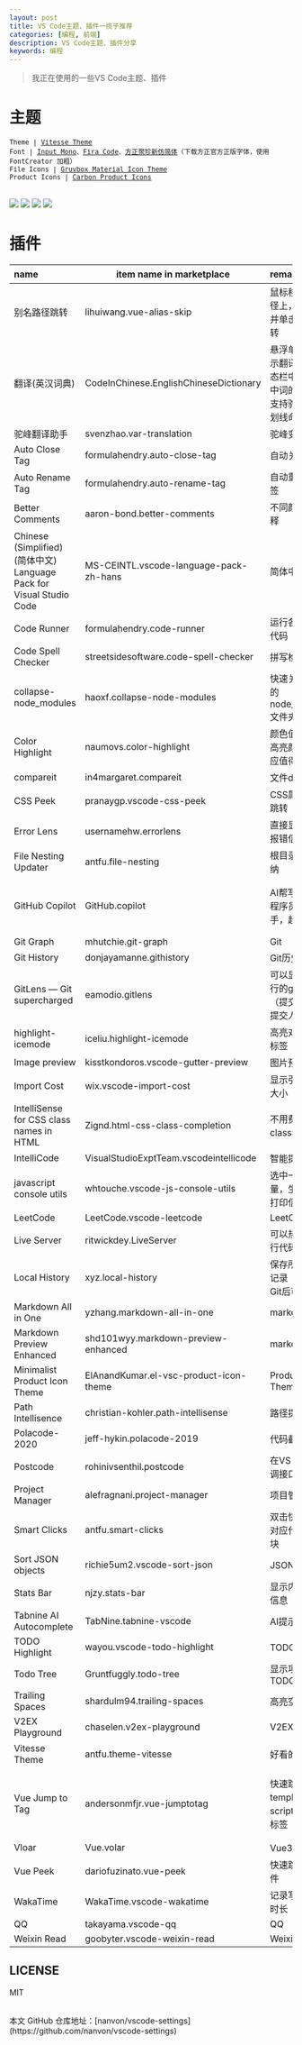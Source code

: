 ```yaml
---
layout: post
title: VS Code主题、插件一揽子推荐
categories: [编程, 前端]
description: VS Code主题、插件分享
keywords: 编程
---
```


> 我正在使用的一些VS Code主题、插件

# 主题

<sub><samp>Theme | <a href="https://github.com/antfu/vscode-theme-vitesse">Vitesse Theme</a><br>
Font | <a href="http://input.fontbureau.com/">Input Mono</a>、<a href="https://github.com/tonsky/FiraCode">Fira Code</a>、<a href="https://www.foundertype.com/index.php/FontInfo/index/id/311">方正聚珍新仿简体</a>（下载方正官方正版字体，使用 FontCreator 加粗）<br>
File Icons | <a href="https://marketplace.visualstudio.com/items?itemName=JonathanHarty.gruvbox-material-icon-theme">Gruvbox Material Icon Theme<br>
</a>Product Icons | <a href="https://marketplace.visualstudio.com/items?itemName=antfu.icons-carbon">Carbon Product Icons</a></samp></sub>


<br>
<img src="https://img.nanvon.cn/2022-0328-09:58:19:691.png">
<img src="https://img.nanvon.cn/2022-0328-09:54:16:186.png">
<img src="https://img.nanvon.cn/2022-0328-09:59:15:746.png">
<img src="https://img.nanvon.cn/2022-0328-09:57:49:776.png">
<br>

# 插件

| name | item name in marketplace | remark | 个性化配置 |
| :-- | ----------- | :-- | --- |
| 别名路径跳转 | lihuiwang.vue-alias-skip | 鼠标移动到路径上，按住Ctrl并单击就会跳转 |  |
| 翻译(英汉词典) | CodeInChinese.EnglishChineseDictionary | 悬浮单词上显示翻译、在状态栏中显示选中词的释义，支持驼峰和下划线命名查询 |  |
| 驼峰翻译助手 | svenzhao.var-translation | 驼峰变量翻译 | 快捷键：Shift+Alt+T |
| Auto Close Tag | formulahendry.auto-close-tag | 自动关闭标签 |  |
| Auto Rename Tag | formulahendry.auto-rename-tag | 自动重命名标签 |  |
| Better Comments | aaron-bond.better-comments | 不同颜色的注释 | |
| Chinese (Simplified) (简体中文) Language Pack for Visual Studio Code | MS-CEINTL.vscode-language-pack-zh-hans | 简体中文 | |
| Code Runner | formulahendry.code-runner | 运行各种语言代码 |  |
| Code Spell Checker | streetsidesoftware.code-spell-checker  | 拼写检查 |  |
| collapse-node_modules | haoxf.collapse-node-modules | 快速关闭长长的node_modules文件夹 |  |
| Color Highlight | naumovs.color-highlight | 颜色值高亮，高亮颜色是对应值得颜色 |  |
| compareit | in4margaret.compareit | 文件diff | |
| CSS Peek | pranaygp.vscode-css-peek | CSS属性快速跳转 |  |
| Error Lens | usernamehw.errorlens | 直接显示每行报错信息 |  |
| File Nesting Updater | antfu.file-nesting | 根目录文件收纳 |  |
| GitHub Copilot | GitHub.copilot | AI帮写代码，程序员的好帮手，超好用 | 修改快捷键，搜索editor.action.inlineSuggest.commit，将Tab修改为Tab+1，以免Tab键冲突 [点击加入体验](https://copilot.github.com/) |
| Git Graph | mhutchie.git-graph | Git |  |
| Git History | donjayamanne.githistory | Git历史 |  |
| GitLens — Git supercharged | eamodio.gitlens | 可以显示每一行的git信息（提交信息、提交人、时间） |  |
| highlight-icemode | iceliu.highlight-icemode | 高亮对应HTML标签 |  |
| Image preview | kisstkondoros.vscode-gutter-preview | 图片预览 |  |
| Import Cost | wix.vscode-import-cost | 显示引入包的大小 |  |
| IntelliSense for CSS class names in HTML | Zignd.html-css-class-completion | 不用费力想class名了 |  |
| IntelliCode | VisualStudioExptTeam.vscodeintellicode | 智能提示 |  |
| javascript console utils | whtouche.vscode-js-console-utils | 选中一个变量，生成一行打印信息 | |
| LeetCode | LeetCode.vscode-leetcode | LeetCode | |
| Live Server | ritwickdey.LiveServer | 可以热更新运行代码 | |
| Local History | xyz.local-history | 保存所有代码记录（误操作Git后可救命） | |
| Markdown All in One | yzhang.markdown-all-in-one | markdown | |
| Markdown Preview Enhanced | shd101wyy.markdown-preview-enhanced | markdown | |
| Minimalist Product Icon Theme | ElAnandKumar.el-vsc-product-icon-theme | Product Icon Theme | |
| Path Intellisence | christian-kohler.path-intellisense | 路径提示 | |
| Polacode-2020 | jeff-hykin.polacode-2019 | 代码截图 |  |
| Postcode | rohinivsenthil.postcode | 在VS Code里调接口 | |
| Project Manager | alefragnani.project-manager | 项目管理 | |
| Smart Clicks | antfu.smart-clicks | 双击快速选中对应代码/代码块 |  |
| Sort JSON objects | richie5um2.vscode-sort-json | JSON排序 |  |
| Stats Bar | njzy.stats-bar | 显示内存网速信息 |  |
| Tabnine AI Autocomplete | TabNine.tabnine-vscode | AI提示 | |
| TODO Highlight | wayou.vscode-todo-highlight | TODO高亮 | |
| Todo Tree | Gruntfuggly.todo-tree | 显示项目所有TODO | |
| Trailing Spaces | shardulm94.trailing-spaces | 高亮空格 | |
| V2EX Playground | chaselen.v2ex-playground | V2EX | |
| Vitesse Theme | antfu.theme-vitesse | 好看的主题 | 浅色、深色等四种主题，我在使用Vitesse Dark Soft |
| Vue Jump to Tag | andersonmfjr.vue-jumptotag | 快速跳转至template、script、style标签 | 安装后配置键盘快捷方式，搜索 extension.jumpto ，给这三个依次配置一下快捷键。我配置了 template 和 script 标签的快捷键，Shift+Alt+T 、Shift+Alt+S，供参考。 |
| Vloar | Vue.volar | Vue3 必备插件 | |
| Vue Peek | dariofuzinato.vue-peek | 快速跳转Vue组件 | |
| WakaTime | WakaTime.vscode-wakatime | 记录写代码的时长 | |
| QQ | takayama.vscode-qq | QQ | |
| Weixin Read | goobyter.vscode-weixin-read | Weixin Read | |



## LICENSE

MIT



<br/>
本文 GitHub 仓库地址：[nanvon/vscode-settings](https://github.com/nanvon/vscode-settings)
